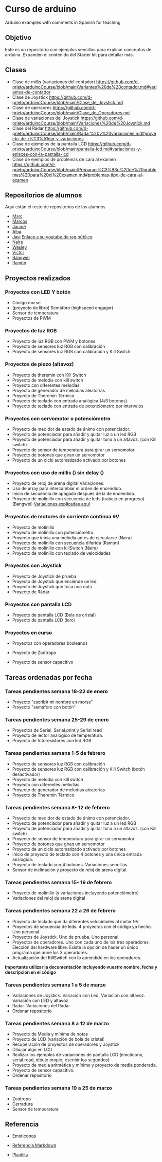 # Curso de arduino 
Arduino examples with comments in Spanish for teaching

## Objetivo

Este es un repositorio con ejemplos sencillos para explicar conceptos de arduino. Expanden el contenido del Starter kit para detallar más. 

## Clases


* Clase de millis (variaciones del contador) https://github.com/d-prieto/arduinoCourse/blob/main/Variantes%20de%20contador.md#variantes-de-contador
* Clase de Joystick https://github.com/d-prieto/arduinoCourse/blob/main/Clase_de_Joystick.md
* Clase de operaores https://github.com/d-prieto/arduinoCourse/blob/main/Clase_de_Operadores.md
* Clase de variaciones del Joystick https://github.com/d-prieto/arduinoCourse/blob/main/Variaciones%20de%20Joystick.md
* Clase del Rádar https://github.com/d-prieto/arduinoCourse/blob/main/Radar%20y%20variaciones.md#proyecto-de-r%C3%A1dar-y-variaciones
* Clase de ejemplos de la pantalla LCD https://github.com/d-prieto/arduinoCourse/blob/main/pantalla-lcd.md#variaciones-y-enlaces-con-la-pantalla-lcd
* Clase de ejemplos de problemas de cara al examen https://github.com/d-prieto/arduinoCourse/blob/main/Preparaci%C3%B3n%20de%20problemas%20para%20el%20examen.md#problemas-tipo-de-cara-al-examen


## Repositorios de alumnos 

Aquí están el resto de repositorios de los alumnos 

* [Marc](https://github.com/marc125678/Arduino)
* [Marcos](https://github.com/marcoshens/arduinoo)
* [Jaume](https://github.com/Jsamapro/arduino)
* [Alba](https://github.com/Albitah24/arduino/)
* [Javi](https://github.com/reverte04/arduino) [Enlace a su youtube de rap público](https://www.youtube.com/channel/UCu0FMoy093Dnx6avLm4D-Aw)
* [Naira](https://github.com/chechiliaa/arduino)
* [Wesley](https://github.com/Wesley3455/Arduino-/)
* [Victor](https://github.com/XXDARKNIGHTXX/arduino)
* [Bangwei](https://github.com/chenbangwei/Arduino)
* [Ramón](https://github.com/ItsMonxxu/Arduino)



## Proyectos realizados 


### Proyectos con LED Y botón 

* Código morse 
* (proyecto de libro) Semáforo (highspeed engager)
* Sensor de temperatura 
* Proyectos de PWM

### Proyectos de luz RGB 

* Proyecto de luz RGB con PWM y botones
* Proyecto de sensores luz RGB con calibración
* Proyecto de sensores luz RGB con calibración y Kill Switch

### Proyectos de piezo (altavoz) 

* Proyecto de theremin con Kill Switch
* Proyecto de melodía con kill switch 
* Proyecto con diferentes melodías 
* Proyecto de generador de melodías aleatorias
* Proyecto de Theremin Térmico
* Proyecto de teclado con entrada analógica (4/6 botones)
* Proyecto de teclado con entrada de potenciómetro por intervalos

### Proyectos con servomotor o potenciómetro

* Proyecto de medidor de estado de ánimo con potenciador. 
* Proyecto de potenciador para añadir y quitar luz a un led RGB
* Proyecto de potenciador para añadir y quitar tono a un altavoz. (con Kill switch)
* Proyecto de sensor de temperatura para girar un servomotor
* Proyecto de botones que giran un servomotor
* Proyecto de un ciclo automatizado activado por botones

### Proyectos con uso de millis () sin delay () 

* Proyecto de reloj de arena digital
Variaciones:
* Uso de array para intercambiar el orden de encendido.
* Inicio de secuencia de apagado después de la de encendido.
* Proyecto de molinillo con secuencia de leds (trabajo en progreso) (Bangwei) [Variaciones explicadas aquí](https://github.com/d-prieto/arduinoCourse/blob/main/Variantes%20de%20contador.md#variantes-de-contador)

### Proyectos de motores de corriente contínua 9V

* Proyecto de molinillo
* Proyecto de molinillo con potenciómetro
* Proyecto que inicia una melodía antes de ejecutarse (Naira)
* Proyecto de molinillo con secuencia diferida (Ramón)
* Proyecto de molinillo con killSwitch (Naira)
* Proyecto de molinillo con teclado de velocidades

### Proyectos con Joystick 

* Proyecto de Joystick de prueba
* Proyecto de Joystick que enciende un led
* Proyecto de Joystick que toca una nota
* Proyecto de Rádar

### Proyectos con pantalla LCD

* Proyecto de pantalla LCD (Bola de cristal)
* Proyecto de pantalla LCD (loro)

### Proyectos en curso 

* Proyectos con operadores booleanos

* Proyecto de Zoótropo
* Proyecto de sensor capacitivo

## Tareas ordenadas por fecha

### Tareas pendientes semana 18-22 de enero

- Proyecto "escribir mi nombre en morse"
- Proyecto "semáforo con botón"

### Tareas pendientes semana 25-29 de enero

- Proyectos de Serial. Serial.print y Serial.read
- Proyecto de lector analógico de temperatura.
- Proyecto de fotoresistores con led RGB


### Tareas pendientes semana 1-5 de febrero

 * Proyecto de sensores luz RGB con calibración
 *   Proyecto de sensores luz RGB con calibración y Kill Switch (botón desactivador)
* Proyecto de melodía con kill switch
* Proyecto con diferentes melodías
* Proyecto de generador de melodías aleatorias
* Proyecto de Theremin Térmico


### Tareas pendientes semana 8- 12 de febrero

* Proyecto de medidor de estado de ánimo con potenciador.
* Proyecto de potenciador para añadir y quitar luz a un led RGB
* Proyecto de potenciador para añadir y quitar tono a un altavoz. (con Kill switch)
* Proyecto de sensor de temperatura para girar un servomotor
* Proyecto de botones que giran un servomotor
* Proyecto de un ciclo automatizado activado por botones
* Inicio de proyecto de teclado con 4 botones y una única entrada analógica.
* Proyecto de teclado con 4 botones. Variaciones sencillas.
* Sensor de inclinación y proyecto de reloj de arena digital. 

### Tareas pendientes semana 15- 19 de febrero

- Proyecto de molinillo (y variaciones incluyendo potenciómetro)
- Variaciones del reloj de arena digital

### Tareas pendientes semana 22 a 26 de febrero 

- Proyecto de teclado que da diferentes velocidades al motor 9V
- Proyectos de secuencia de leds. 4 proyectos con el código ya hecho. Uno personal. 
- Proyectos de Joystick. Uno de prueba. Uno personal. 
- Proyectos de operadores. Uno con cada uno de los tres operadores. Elección del hardware libre. Existe la opción de hacer un único programa que aúne los 3 operadores. 
- Actualización del KillSwitch con lo aprendido en los operadores. 

**Importante utilizar la documentación incluyendo vuestro nombre, fecha y descripción en el código** 

### Tareas pendientes semana 1 a 5 de marzo

- Variaciones de Joystick. Variación con Led, Variación con altavoz. Variación con LED y altavoz 
- Radar. Variaciones del Rádar 
- Ordenar repositorio

### Tareas pendientes semana 8 a 12 de marzo

- Proyecto de Media y mínima de notas
- Proyecto de LCD (variación de bola de cristal)
- Recuperación de proyectos de operadores y Joystick 
- Dibujar algo en LCD
- Realizar los ejemplos de variaciones de pantalla LCD (emoticono, serial.read, dibujo propio, escribir los segundos)
- Proyecto de media aritmética y mínimo y proyecto de media ponderada. 
- Proyecto de sensor capacitivo. 
- Ordenar repositorio 

### Tareas pendientes semana 19 a 25 de marzo

- Zoótropo 
- Cerradura
- Sensor de temperatura


## Referencia

* [Emoticonos](https://emojikeyboard.io/)
* [Referencia Markdown](https://guides.github.com/pdfs/markdown-cheatsheet-online.pdf)

* [Plantilla](https://github.com/d-prieto/arduinoCourse/blob/main/plantilla.ino)


